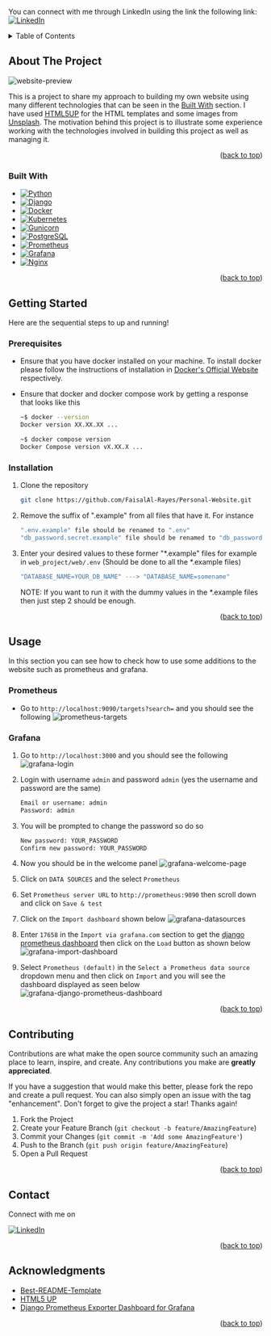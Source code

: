 <a name="readme-top"></a>
<!--
*** Thanks for checking out the Best-README-Template. If you have a suggestion
*** that would make this better, please fork the repo and create a pull request
*** or simply open an issue with the tag "enhancement".
*** Don't forget to give the project a star!
*** Thanks again! Now go create something AMAZING! :D
-->



<!-- CONTACT ME -->
You can connect with me through LinkedIn using the link the following link: [![LinkedIn][linkedin-shield]][linkedin-url]

<!-- TABLE OF CONTENTS -->
<details>
  <summary>Table of Contents</summary>
  <ol>
    <li>
      <a href="#about-the-project">About The Project</a>
      <ul>
        <li><a href="#built-with">Built With</a></li>
      </ul>
    </li>
    <li>
      <a href="#getting-started">Getting Started</a>
      <ul>
        <li><a href="#prerequisites">Prerequisites</a></li>
        <li><a href="#installation">Installation</a></li>
      </ul>
    </li>
    <li>
      <a href="#usage">Usage</a>
      <ul>
        <li><a href="#prometheus">Prometheus</a></li>
        <li><a href="#grafana">Grafana</a></li>
      </ul>
    </li>
    <li><a href="#contributing">Contributing</a></li>
    <!-- <li><a href="#license">License</a></li> -->
    <li><a href="#contact">Contact</a></li>
    <li><a href="#acknowledgments">Acknowledgments</a></li>
  </ol>
</details>



<!-- ABOUT THE PROJECT -->
## About The Project

![website-preview][website-preview]<!-- (https://mydomain.com) -->

This is a project to share my approach to building my own website using many different technologies that can be seen in the <a href="#built-with">Built With</a> section. I have used  <a href="https://www.html5up.net/">HTML5UP</a> for the HTML templates and some images from <a href="https://www.unsplash.com/">Unsplash</a>. The motivation behind this project is to illustrate some experience working with the technologies involved in building this project as well as managing it.

<p align="right">(<a href="#readme-top">back to top</a>)</p>



### Built With

* [![Python][Python]][Python-url]
* [![Django][Django]][Django-url]
* [![Docker][Docker]][Docker-url]
* [![Kubernetes][Kubernetes]][Kubernetes-url]
* [![Gunicorn][Gunicorn]][Gunicorn-url]
* [![PostgreSQL][PostgreSQL]][PostgreSQL-url]
* [![Prometheus][Prometheus]][Prometheus-url]
* [![Grafana][Grafana]][Grafana-url]
* [![Nginx][Nginx]][Nginx-url]

<p align="right">(<a href="#readme-top">back to top</a>)</p>



<!-- GETTING STARTED -->
## Getting Started

Here are the sequential steps to up and running!

### Prerequisites

* Ensure that you have docker installed on your machine. To install docker please follow the instructions of installation in <a href="https://www.docker.com/">Docker's Official Website</a>
respectively.

* Ensure that docker and docker compose work by getting a response that looks like this
  ```sh
  ~$ docker --version
  Docker version XX.XX.XX ...
  ```
  ```sh
  ~$ docker compose version
  Docker Compose version vX.XX.X ...
  ```

### Installation

1. Clone the repository
   ```sh
   git clone https://github.com/FaisalAl-Rayes/Personal-Website.git
   ```

2. Remove the suffix of ".example" from all files that have it. For instance
   ```sh
   ".env.example" file should be renamed to ".env"
   "db_password.secret.example" file should be renamed to "db_password.secret"
   ```

3. Enter your desired values to these former "*.example" files for example in `web_project/web/.env` (Should be done to all the *.example files)
   ```sh
   "DATABASE_NAME=YOUR_DB_NAME" ---> "DATABASE_NAME=somename"
   ```
   NOTE:  If you want to run it with the dummy values in the *.example files then just step 2 should be enough.

<p align="right">(<a href="#readme-top">back to top</a>)</p>



<!-- USAGE EXAMPLES -->
## Usage

In this section you can see how to check how to use some additions to the website such as prometheus and grafana.

### Prometheus
* Go to `http://localhost:9090/targets?search=` and you should see the following
   ![prometheus-targets][prometheus-targets]

### Grafana
1. Go to `http://localhost:3000` and you should see the following
   ![grafana-login][grafana-login]

2. Login with username `admin` and password `admin` (yes the username and password are the same)
    ```sh
    Email or username: admin
    Password: admin
    ```

3. You will be prompted to change the password so do so
    ```sh
    New password: YOUR_PASSWORD
    Confirm new password: YOUR_PASSWORD
    ```

4. Now you should be in the welcome panel
    ![grafana-welcome-page][grafana-welcome-page]

5. Click on `DATA SOURCES` and the select `Prometheus`

6. Set `Prometheus server URL` to `http://prometheus:9090` then scroll down and click on `Save & test`

7. Click on the `Import dashboard` shown below
    ![grafana-datasources][grafana-datasources]

8. Enter `17658` in the `Import via grafana.com` section to get the <a href="https://grafana.com/grafana/dashboards/17658-django/">django prometheus dashboard</a> then click on the `Load` button as shown below
    ![grafana-import-dashboard][grafana-import-dashboard]

9. Select `Prometheus (default)` in the `Select a Prometheus data source` dropdown menu and then click on `Import` and you will see the dashboard displayed as seen below
    ![grafana-django-prometheus-dashboard][grafana-django-prometheus-dashboard]



<p align="right">(<a href="#readme-top">back to top</a>)</p>

<!-- CONTRIBUTING -->
## Contributing

Contributions are what make the open source community such an amazing place to learn, inspire, and create. Any contributions you make are **greatly appreciated**.

If you have a suggestion that would make this better, please fork the repo and create a pull request. You can also simply open an issue with the tag "enhancement".
Don't forget to give the project a star! Thanks again!

1. Fork the Project
2. Create your Feature Branch (`git checkout -b feature/AmazingFeature`)
3. Commit your Changes (`git commit -m 'Add some AmazingFeature'`)
4. Push to the Branch (`git push origin feature/AmazingFeature`)
5. Open a Pull Request

<p align="right">(<a href="#readme-top">back to top</a>)</p>



<!-- LICENSE 
## License

Distributed under the MIT License. See `LICENSE.txt` for more information.

<p align="right">(<a href="#readme-top">back to top</a>)</p>
-->


<!-- CONTACT -->
## Contact
Connect with me on 

[![LinkedIn][linkedin-shield]][linkedin-url]

<p align="right">(<a href="#readme-top">back to top</a>)</p>

<!-- ACKNOWLEDGMENTS -->
## Acknowledgments

* [Best-README-Template](https://github.com/othneildrew/Best-README-Template/)
* [HTML5 UP](https://www.html5up.net/)
* [Django Prometheus Exporter Dashboard for Grafana](https://www.grafana.com/grafana/dashboards/17658-django/)

<p align="right">(<a href="#readme-top">back to top</a>)</p>



<!-- MARKDOWN LINKS & IMAGES -->
<!-- https://www.markdownguide.org/basic-syntax/#reference-style-links -->

[linkedin-shield]: https://img.shields.io/badge/linkedin-0769AD?style=for-the-badge&logo=linkedin&logoColor=white
[linkedin-url]: https://linkedin.com/in/faisalalrayyess

[website-preview]: readme_images/Website/preview.png
[prometheus-targets]: readme_images/Prometheus/targets.png
[grafana-login]: readme_images/Grafana//login.png
[grafana-dashboard]: readme_images/Grafana//dashboard.png
[grafana-welcome-page]: readme_images/Grafana//welcome_page.png
[grafana-datasources]: readme_images/Grafana//datasources.png
[grafana-import-dashboard]: readme_images/Grafana//import_dashboard.png
[grafana-django-prometheus-dashboard]: readme_images/Grafana//django_prometheus_dashboard.png

[Python]: https://img.shields.io/badge/python-306998?style=for-the-badge&logo=python&logoColor=white
[Python-url]: https://www.python.org/

[Django]: https://img.shields.io/badge/django-092e20?style=for-the-badge&logo=django&logoColor=white
[Django-url]: https://www.djangoproject.com/

[Docker]: https://img.shields.io/badge/docker-0769AD?style=for-the-badge&logo=docker&logoColor=white
[Docker-url]: https://www.docker.com/

[kubernetes]: https://img.shields.io/badge/kubernetes-F5F5F5?style=for-the-badge&logo=kubernetes&logoColor=3970e4
[kubernetes-url]: https://www.kubernetes.io/

[Prometheus]: https://img.shields.io/badge/prometheus-f4581e?style=for-the-badge&logo=prometheus&logoColor=white
[Prometheus-url]: https://www.prometheus.io/

[Nginx]: https://img.shields.io/badge/ngnix-009900?style=for-the-badge&logo=nginx&logoColor=white
[Nginx-url]: https://www.nginx.com/

[Grafana]: https://img.shields.io/badge/grafana-000000?style=for-the-badge&logo=grafana&logoColor=orange
[Grafana-url]: https://www.grafana.com/

[PostgreSQL]: https://img.shields.io/badge/postgresql-0064a5?style=for-the-badge&logo=postgresql&logoColor=white
[PostgreSQL-url]: https://www.postgresql.org/

[Gunicorn]: https://img.shields.io/badge/gunicorn-309421?style=for-the-badge&logo=gunicorn&logoColor=white
[Gunicorn-url]: https://jquery.com 